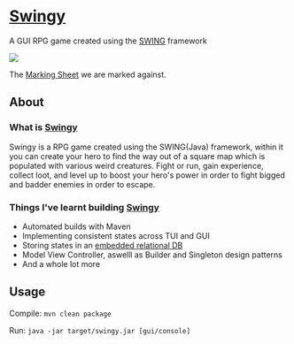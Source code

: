 # [Swingy](https://github.com/ziadhorat/Swingy/blob/master/documentation/Swingy.en.pdf)

A GUI RPG game created using the [SWING](https://en.wikipedia.org/wiki/Swing_(Java)) framework

![](https://github.com/ziadhorat/Avaj-launcher/workflows/Test/badge.svg)

The [Marking Sheet](https://github.com/ziadhorat/Swingy/blob/master/documentation/swingy.markingsheet.pdf) we are marked against.

## About

### What is [Swingy](https://github.com/ziadhorat/Swingy/blob/master/documentation/Swingy.en.pdf)

Swingy is a RPG game created using the SWING(Java) framework, within it you can create your hero to find the way out of a square map which is populated with various weird creatures. Fight or run, gain experience, collect loot, and level up to boost your hero's power in order to fight bigged and badder enemies in order to escape.

### Things I've learnt building [Swingy](https://github.com/ziadhorat/Swingy/blob/master/documentation/Swingy.en.pdf)

- Automated builds with Maven
- Implementing consistent states across TUI and GUI
- Storing states in an [embedded relational DB](https://mvnrepository.com/artifact/com.h2database/h2)
- Model View Controller, aswelll as Builder and Singleton design patterns
- And a whole lot more

## Usage

Compile: `mvn clean package`

Run: `java -jar target/swingy.jar [gui/console]`
